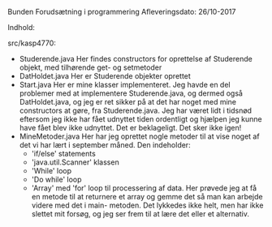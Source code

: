 Bunden Forudsætning i programmering
Afleveringsdato: 26/10-2017

Indhold:

src/kasp4770:
- Studerende.java
    Her findes constructors for oprettelse af Studerende objekt, med tilhørende get- og setmetoder
- DatHoldet.java
	Her er Studerende objekter oprettet
- Start.java
	Her er mine klasser implementeret. Jeg havde en del problemer med at implementere Studerende.java, og dermed også 
	DatHoldet.java, og jeg er ret sikker på at det har noget med mine constructors at gøre, fra Studerende.java.
	Jeg har været lidt i tidsnød eftersom jeg ikke har fået udnyttet tiden ordentligt og hjælpen jeg kunne have fået
	blev ikke udnyttet. Det er beklageligt. Det sker ikke igen! 
- MineMetoder.java
	Her har jeg oprettet nogle metoder til at vise noget af det vi har lært i september måned. Den indeholder:
	- 'if/else' statements
	- 'java.util.Scanner' klassen
	- 'While' loop
	- 'Do while' loop
	- 'Array' med 'for' loop til processering af data.
	Her prøvede jeg at få en metode til at returnere et array og gemme det så man kan arbejde videre med det i main-
	metoden. Det lykkedes ikke helt, men har ikke slettet mit forsøg, og jeg ser frem til at lære det eller et 
	alternativ. 
